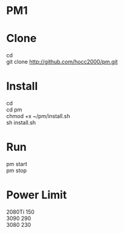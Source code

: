 # PM1
#
# Clone
cd</br>
git clone http://github.com/hocc2000/pm.git</br>
#
# Install
cd</br>
cd pm</br>
chmod +x ~/pm/install.sh</br>
sh install.sh</br>
#
# Run
pm start</br>
pm stop</br>
#
# Power Limit
2080Ti 150</br>
3090   290</br>
3080   230</br>
